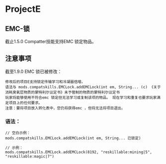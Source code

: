 # ProjectE

## EMC-锁

截止1.5.0 Compatter技能支持EMC 锁定物品。

## 注意事项

截至1.9.0 EMC 锁已被修改：

    修改后的项目E支持锁定传输学习和冷凝器倍增。
    语法与 mods.compatskills.EMCLock.addEMCLock(int em, String... (c) 《关于消耗臭氧层物质的蒙特利尔议定书》未予管制的物质的蒙特利尔议定书
    玩家将能够使用不符合emc 锁定但无法学习或复制该项的物品。 现在学习和重复也要求玩家满足项目上的任何要求。
    注意：要将项目放入转化表中，您仍将获得emc ，但将无法将项目退出。
    

### 语法：

    // 空白示例：
    mods.compatskills.EMCLock.addEMCLock(int em, String... 已锁定)
    
    // 示例：
    mods.compatskills.EMCLock.addEMCLock(8192, "reskillable:mining|5", "reskillable:magic|7")
